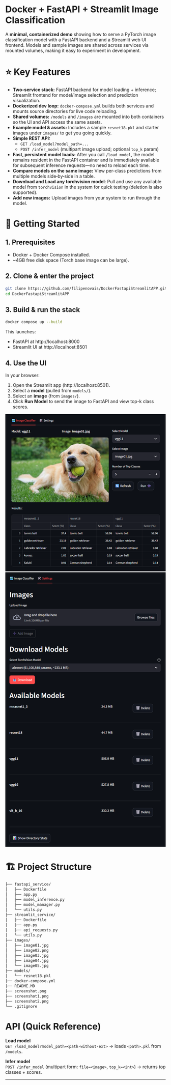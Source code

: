 # Docker + FastAPI + Streamlit Image Classification

A **minimal, containerized demo** showing how to serve a PyTorch image classification model with a FastAPI backend and a Streamlit web UI frontend. Models and sample images are shared across services via mounted volumes, making it easy to experiment in development.


# ⭐ Key Features

- **Two-service stack:** FastAPI backend for model loading + inference; Streamlit frontend for model/image selection and prediction visualization.
- **Dockerized dev loop:** `docker-compose.yml` builds both services and mounts source directories for live code reloading.
- **Shared volumes:** `/models` and `/images` are mounted into both containers so the UI and API access the same assets.
- **Example model & assets:** Includes a sample `resnet18.pkl` and starter images under `images/` to get you going quickly.
- **Simple REST API:**
  - `GET /load_model?model_path=...`
  - `POST /infer_model` (multipart image upload; optional `top_k` param)
- **Fast, persistent model loads:** After you call `/load_model`, the model remains resident in the FastAPI container and is immediately available for subsequent inference requests—no need to reload each time.
- **Compare models on the same image:** View per-class predictions from multiple models side‑by‑side in a table.
- **Download and Load any torchvision model**: Pull and use any available model from `torchvision` in the system for quick testing (deletion is also supported).
- **Add new images:** Upload images from your system to run through the model.

# 🚀 Getting Started

## 1. Prerequisites
- Docker + Docker Compose installed.
- ~4GB free disk space (Torch base image can be large).

## 2. Clone & enter the project
```bash
git clone https://github.com/filipenovais/DockerFastapiStreamlitAPP.git
cd DockerFastapiStreamlitAPP
```

## 3. Build & run the stack
```bash
docker compose up --build
```
This launches:
- FastAPI at http://localhost:8000
- Streamlit UI at http://localhost:8501

## 4. Use the UI
In your browser:
1. Open the Streamlit app (http://localhost:8501).
2. Select a **model** (pulled from `models/`).
3. Select an **image** (from `images/`).
4. Click **Run Model** to send the image to FastAPI and view top-k class scores.

![screenshot](screenshot1.png)
![screenshot](screenshot2.png)



# 🏗️ Project Structure
```text
├── fastapi_service/
│   ├── Dockerfile
│   ├── app.py
│   ├── model_inference.py
│   ├── model_manager.py
│   └── utils.py
├── streamlit_service/
│   ├── Dockerfile
│   ├── app.py
│   ├── api_requests.py
│   └── utils.py
├── images/
│   ├── image01.jpg
│   ├── image02.png
│   ├── image03.jpg
│   ├── image04.jpg
│   └── image05.jpg
├── models/
│   └── resnet18.pkl
├── docker-compose.yml
├── README.MD
├── screenshot.png
├── screenshot1.png
├── screenshot2.png
└── .gitignore

```

# API (Quick Reference)

**Load model**  
`GET /load_model?model_path=<path-without-ext>` → loads `<path>.pkl` from `/models`.

**Infer model**  
`POST /infer_model` (multipart form: `file=<image>`, `top_k=<int>`) → returns top classes + scores.

---
